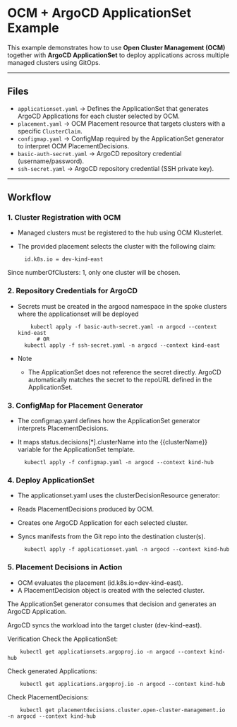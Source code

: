 # OCM + ArgoCD ApplicationSet Example

This example demonstrates how to use **Open Cluster Management (OCM)** together with **ArgoCD ApplicationSet** to deploy applications across multiple managed clusters using GitOps.

---

## Files

- `applicationset.yaml` → Defines the ApplicationSet that generates ArgoCD Applications for each cluster selected by OCM.  
- `placement.yaml` → OCM Placement resource that targets clusters with a specific `ClusterClaim`.  
- `configmap.yaml` → ConfigMap required by the ApplicationSet generator to interpret OCM PlacementDecisions.  
- `basic-auth-secret.yaml` → ArgoCD repository credential (username/password).  
- `ssh-secret.yaml` → ArgoCD repository credential (SSH private key).  

---

## Workflow

### 1. Cluster Registration with OCM
- Managed clusters must be registered to the hub using OCM Klusterlet.  
- The provided placement selects the cluster with the following claim:

        id.k8s.io = dev-kind-east
Since numberOfClusters: 1, only one cluster will be chosen.

### 2. Repository Credentials for ArgoCD
- Secrets must be created in the argocd namespace in the spoke clusters where the applicationset will be deployed

          kubectl apply -f basic-auth-secret.yaml -n argocd --context kind-east
            # OR
        kubectl apply -f ssh-secret.yaml -n argocd --context kind-east

- Note
    - The ApplicationSet does not reference the secret directly.
ArgoCD automatically matches the secret to the repoURL defined in the ApplicationSet.

### 3. ConfigMap for Placement Generator
 - The configmap.yaml defines how the ApplicationSet generator interprets PlacementDecisions.
- It maps status.decisions[*].clusterName into the {{clusterName}} variable for the ApplicationSet template.

        kubectl apply -f configmap.yaml -n argocd --context kind-hub

### 4. Deploy ApplicationSet
- The applicationset.yaml uses the clusterDecisionResource generator:
- Reads PlacementDecisions produced by OCM.
- Creates one ArgoCD Application for each selected cluster.
- Syncs manifests from the Git repo into the destination cluster(s).

        kubectl apply -f applicationset.yaml -n argocd --context kind-hub

### 5. Placement Decisions in Action
- OCM evaluates the placement (id.k8s.io=dev-kind-east).
- A PlacementDecision object is created with the selected cluster.

The ApplicationSet generator consumes that decision and generates an ArgoCD Application.

ArgoCD syncs the workload into the target cluster (dev-kind-east).

Verification
Check the ApplicationSet:

        kubectl get applicationsets.argoproj.io -n argocd --context kind-hub
Check generated Applications:

        kubectl get applications.argoproj.io -n argocd --context kind-hub
Check PlacementDecisions:

        kubectl get placementdecisions.cluster.open-cluster-management.io -n argocd --context kind-hub


